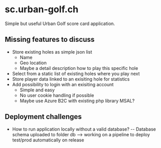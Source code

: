 # sc.urban-golf.ch
Simple but useful Urban Golf score card application.

## Missing features to discuss
- Store existing holes as simple json list
  - Name
  - Geo location
  - Maybe a detail description how to play this specific hole
- Select from a static list of existing holes where you play next
- Store player data linked to an exisiting hole for statistics
- Add possibility to login with an exisiting account
  - Simple and easy
  - No user cookie handling if possible
  - Maybe use Azure B2C with existing php library MSAL?

## Deployment challenges
- How to run application locally without a valid database?
-- Database schema uploaded to folder db
--> working on a pipeline to deploy test/prod automatically on release